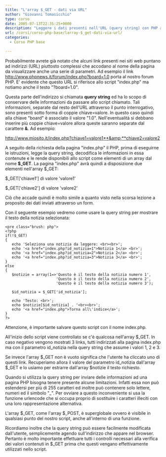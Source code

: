 ```yaml
---
title: "L'array $_GET - dati via URL"
author: "Giovanni Tomasicchio"
type: corso
date: 2005-07-13T22:35:25+0000
description: "Leggere i dati presenti nell'URL (query string) con PHP attraverso l'array $_GET"
url: /corsi/corso-php-base/larray-$_get-dati-via-url/
categories:
  - Corso PHP base
  
---
```

 Probabilmente avrete già notato che alcuni link presenti nei siti web puntano ad indirizzi (URL) piuttosto complessi che accodano al nome della pagina da visualizzare anche una serie di parametri. Ad esempio il link http://www.phpnews.it/forum/index.php?board=1.0 porta al nostro forum PHP. E' evidente che questo URL si riferisce allo script "index.php" ma notiamo anche il testo "?board=1.0".

 Questa parte dell'indirizzo si chiamata **query string** ed ha lo scopo di conservare delle informazioni da passare allo script chiamato. Tali informazioni, separate dal resto dell'URL attraverso il punto interrogativo, sono presenti sotto forma di coppie chiave=valore. In questo caso quindi alla chiave "board" è associato il valore "1.0". Nell'eventualità si debbano inserire più coppie chiave=valore allora queste saranno separate dal carattere **&amp;**. Ad esempio:

 http://www.miosito.it/index.php?chiave1=valore1**&amp;**chiave2=valore2

 A seguito della richiesta della pagina "index.php" il PHP, prima di eseguirne le istruzioni, legge la query string, decodifica le informazioni in essa contenute e le rende disponibili allo script come elementi di un array dal nome **$\_GET**. La pagina "index.php" avrà quindi a disposizione due elementi nell'array $\_GET:

 $\_GET\['chiave1'\] di valore 'valore1'

 $\_GET\['chiave2'\] di valore 'valore2'

 Ciò che accade quindi è molto simile a quanto visto nella scorsa lezione a proposito dei dati inviati attraverso un form.

 Con il seguente esempio vedremo come usare la query string per mostrare il testo della notizia selezionata:

 ```
<pre class="brush: php">
<?php
if(!$_GET)
{
    echo 'Seleziona una notizia da leggere: <br><br>';
    echo '<a href="index.php?id_notizia=1">Notizia 1</a> <br>';
    echo '<a href="index.php?id_notizia=2">Notizia 2</a> <br>';
    echo '<a href="index.php?id_notizia=3">Notizia 3</a> <br>';
}
else
{
    $notizie = array(1=>'Questo è il testo della notizia numero 1',
                        'Questo è il testo della notizia numero 2',
                        'Questo è il testo della notizia numero 3');

    $id_notizia = $_GET['id_notizia'];

    echo 'Testo: <br>';
    echo $notizie[$id_notizia] . '<br><br>';
    echo '<a href="index.php">Torna all\'indice</a>';
}
?>
```

 Attenzione, è importante salvare questo script con il nome index.php.

 All'inizio dello script viene controllato se c'è qualcosa nell'array $\_GET. In caso negativo vengono mostrati 3 links, tutti indirizzati alla pagina index.php ma con il parametro id\_notizia nella query string che assume i valori 1, 2 e 3.

 Se invece l'array $\_GET non è vuoto significa che l'utente ha cliccato uno di questi link. Recuperiamo allora il valore del parametro id\_notizia dall'array $\_GET e lo usiamo per estrarre dall'array $notizie il testo richiesto.

 Quando si utilizza la query string per inviare delle informazioni ad una pagina PHP bisogna tenere presente alcune limitazioni. Infatti essa non può estendersi per più di 255 caratteri ed inoltre può contenere solo lettere, numeri ed il simbolo "\_". Per ovviare a questo inconveniente si usa la funzione urlencode che si occupa proprio di sostituire i caratteri illeciti con una loro rappresentazione alternativa.

 L'array $\_GET, come l'array $\_POST, è superglobale ovvero è visibile in qualsiasi punto del nostro script, anche all'interno di una funzione.

 Ricordiamo inoltre che la query string può essere facilmente modificata dall'utente, semplicemente agendo sull'indirizzo che appare nel browser. Pertanto è molto importante effettuare tutti i controlli necessari alla verifica dei valori contenuti in $\_GET prima che questi vengano effettivamente utilizzati nello script.
